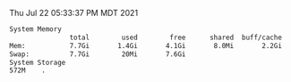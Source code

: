 Thu Jul 22 05:33:37 PM MDT 2021
```bash
System Memory
               total        used        free      shared  buff/cache   available
Mem:           7.7Gi       1.4Gi       4.1Gi       8.0Mi       2.2Gi       6.0Gi
Swap:          7.7Gi        20Mi       7.6Gi
System Storage
572M	.
```
```bash
